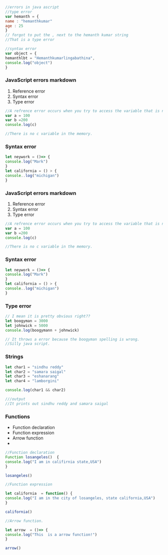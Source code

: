 ```js
//errors in java ascript
//type error
var hemanth = {
name : "hemanthkumar"
age : 25
}
// forgot to put the , next to the hemanth kumar string
//That is a type error

```

```js
//syntax error
var object = {
hemanthlbt = "Hemanthkumarlingabathina",
console.log("object")
}
```

### JavaScript errors markdown
1. Reference error
2. Syntax error
3. Type error

```js
//A refrence error occurs when you try to access the variable that is not in the memory.
var a = 100
var b =200
console.log(c)

//There is no c variable in the memory.
```

### Syntax error
```js
let neywork = ()=> {
console.log("Mark")
}
let california = () > {
console..log("michigan")
}
```
### JavaScript errors markdown
1. Reference error
2. Syntax error
3. Type error

```js
//A refrence error occurs when you try to access the variable that is not in the memory.
var a = 100
var b =200
console.log(c)

//There is no c variable in the memory.
```

### Syntax error
```js
let neywork = ()=> {
console.log("Mark")
}
let california = () > {
console..log("michigan")
}
```

### Type error
```js
// I mean it is pretty obvious right??
let boogyman = 3000
let johnwick = 5000
console.log(boogymann + johnwick)

// It throws a error because the boogyman spelling is wrong.
//Silly java script.
```
### Strings

```js
let char1 = "sindhu reddy"
let char2 = "samara saigal"
let char3 = "eshanarang"
let char4 = "lamborgini"

console.log(char1 && char2)

///output
//It prints out sindhu reddy and samara saigal
```

### Functions
- Function declaration
- Function expression
- Arrow function
- 
```js
//Function declaration
Function losangeles()  {
console.log("I am in califirnia state,USA")
}

losangeles()

//Function expression

let california  = function() {
console.log("I am in the city of losangeles, state california,USA")
}

california()

//Arrow function.

let arrow  = ()=> {
console.log("This  is a arrow function!")
}

arrow()

```
